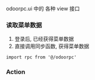 odoorpc.ui 中的 各种 view 接口

### 读取菜单数据

1. 登录后, 已经获得菜单数据
2. 直接调用同步函数, 获得菜单数据

```
import rpc from '@/odoorpc'

```

### Action
